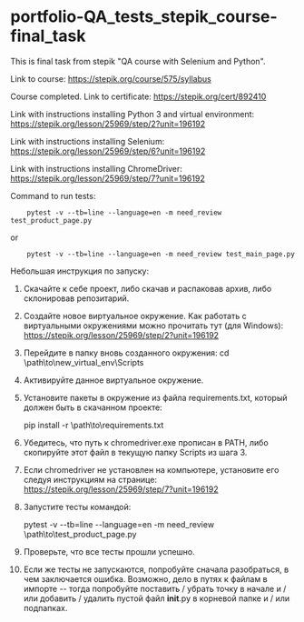 # portfolio-QA_tests_stepik_course-final_task

This is final task from stepik "QA course with Selenium and Python".

Link to course: https://stepik.org/course/575/syllabus

Course completed. Link to certificate: https://stepik.org/cert/892410


Link with instructions installing Python 3 and virtual environment:
https://stepik.org/lesson/25969/step/2?unit=196192

Link with instructions installing Selenium:
https://stepik.org/lesson/25969/step/6?unit=196192

Link with instructions installing ChromeDriver:
https://stepik.org/lesson/25969/step/7?unit=196192

Command to run tests:
    
        pytest -v --tb=line --language=en -m need_review test_product_page.py
or

        pytest -v --tb=line --language=en -m need_review test_main_page.py


Небольшая инструкция по запуску:

1. Скачайте к себе проект, либо скачав и распаковав архив, либо склонировав репозитарий.
2. Создайте новое виртуальное окружение. Kак работать с виртуальными окружениями можно прочитать тут (для Windows):
https://stepik.org/lesson/25969/step/2?unit=196192
3. Перейдите в папку вновь созданного окружения:
cd \path\to\new_virtual_env\Scripts
4. Активируйте данное виртуальное окружение.
5. Установите пакеты в окружение из файла requirements.txt, который должен быть в скачанном проекте:
   

    pip install -r \path\to\requirements.txt
   
6. Убедитесь, что путь к chromedriver.exe прописан в PATH, либо скопируйте этот файл в текущую папку Scripts из шага 3.
7. Если chromedriver не установлен на компьютере, установите его следуя инструкциям на странице:
    https://stepik.org/lesson/25969/step/7?unit=196192
8. Запустите тесты командой:


    pytest -v --tb=line --language=en -m need_review \path\to\test_product_page.py
9. Проверьте, что все тесты прошли успешно.
10. Если же тесты не запускаются, попробуйте сначала разобраться, в чем заключается ошибка. 
    Возможно, дело в путях к файлам в импорте -- тогда попробуйте поставить / убрать точку в начале и / или 
    добавить / удалить пустой файл __init__.py в корневой папке и / или подпапках.

